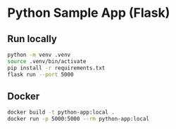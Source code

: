 # Python Sample App (Flask)

## Run locally
```bash
python -m venv .venv
source .venv/bin/activate
pip install -r requirements.txt
flask run --port 5000
```

## Docker
```bash
docker build -t python-app:local .
docker run -p 5000:5000 --rm python-app:local
```